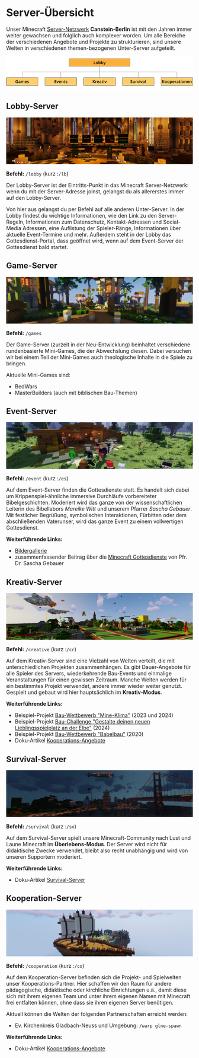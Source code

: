 # Server-Übersicht

Unser Minecraft [Server-Netzwerk](../basics/server.md) **Canstein-Berlin** ist mit den Jahren immer weiter gewachsen und folglich auch komplexer worden. Um alle Bereiche der verschiedenen Angebote und Projekte zu strukturieren, sind unsere Welten in verschiedenen themen-bezogenen Unter-Server aufgeteilt.

![Server-Struktur](./images/Server-Struktur.png)

## Lobby-Server

![Lobby-Server](./images/server/Lobby.png)

**Befehl:** `/lobby` (kurz :`/lb`)

Der Lobby-Server ist der Eintritts-Punkt in das Minecraft Server-Netzwerk: wenn du mit der Server-Adresse joinst, gelangst du als allererstes immer auf den Lobby-Server.

Von hier aus gelangst du per Befehl auf alle anderen Unter-Server. In der Lobby findest du wichtige Informationen, wie den Link zu den Server-Regeln, Informationen zum Datenschutz, Kontakt-Adressen und Social-Media Adressen, eine Auflistung der Spieler-Ränge, Informationen über aktuelle Event-Termine und mehr. Außerdem steht in der Lobby das Gottesdienst-Portal, dass geöffnet wird, wenn auf dem Event-Server der Gottesdienst bald startet.

## Game-Server

![Game-Server](./images/server/Games.png)

**Befehl:** `/games`

Der Game-Server (zurzeit in der Neu-Entwicklung) beinhaltet verschiedene rundenbasierte Mini-Games, die der Abwechslung diesen. Dabei versuchen wir bei einem Teil der Mini-Games auch theologische Inhalte in die Spiele zu bringen.

Aktuelle Mini-Games sind:

- BedWars
- MasterBuilders (auch mit biblischen Bau-Themen)

## Event-Server

![Event-Server](./images/server/Events.png)

**Befehl:** `/event` (kurz :`/es`)

Auf dem Event-Server finden die Gottesdienste statt. Es handelt sich dabei um Krippenspiel-ähnliche immersive Durchläufe vorbereiteter Bibelgeschichten. Moderiert wird das ganze von der wissenschaftlichen Leiterin des Bibellabors _Mareike Witt_ und unserem Pfarrer _Sascha Gebauer_. Mit festlicher Begrüßung, symbolischen Interaktionen, Fürbitten oder dem abschließenden Vaterunser, wird das ganze Event zu einem vollwertigen Gottesdienst.

**Weiterführende Links:**

- [Bildergallerie](https://canstein-berlin.de/wp-content/Pressebilder/?dir=pictures%2FMinecraft%2FGottesdienste)
- zusammenfassender Beitrag über die [Minecraft Gottesdienste](https://canstein-berlin.de/minecraft-im-bibellabor) von Pfr. Dr. Sascha Gebauer

## Kreativ-Server

![Kreativ-Server](./images/server/Kreativ.png)

**Befehl:** `/creative` (kurz :`/cr`)

Auf dem Kreativ-Server sind eine Vielzahl von Welten verteilt, die mit unterschiedlichen Projekten zusammenhängen. Es gibt Dauer-Angebote für alle Spieler des Servers, wiederkehrende Bau-Events und einmalige Veranstaltungen für einen gewissen Zeitraum. Manche Welten werden für ein bestimmtes Projekt verwendet, andere immer wieder weiter genutzt. Gespielt und gebaut wird hier hauptsächlich im **Kreativ-Modus**.

**Weiterführende Links:**

- Beispiel-Projekt [Bau-Wettbewerb "Mine-Klima"](https://mine-klima.de) (2023 und 2024)
- Beispiel-Projekt [Bau-Challenge "Gestalte deinen neuen Lieblingsspielplatz an der Elbe"](https://ev-akademie-wittenberg.de/minecraft-laga) (2024)
- Beispiel-Projekt [Bau-Wettbewerb "Babelbau"](https://www.babel-minecraft.de) (2020)
- Doku-Artikel [Kooperations-Angebote](../cooperation/index.md)

## Survival-Server

![Survival-Server](./images/server/Survival.png)

**Befehl:** `/survival` (kurz :`/sv`)

Auf dem Survival-Server spielt unsere Minecraft-Community nach Lust und Laune Minecraft im **Überlebens-Modus**. Der Server wird nicht für didaktische Zwecke verwendet, bleibt also recht unabhängig und wird von unseren Supportern moderiert.

**Weiterführende Links:**

- Doku-Artikel [Survival-Server](survival-server.md)

## Kooperation-Server

![Kooperation-Server](./images/server/Kooperation.png)

**Befehl:** `/cooperation` (kurz :`/co`)

Auf dem Kooperation-Server befinden sich die Projekt- und Spielwelten unser Kooperations-Partner. Hier schaffen wir den Raum für andere pädagogische, didaktische oder kirchliche Einrichtungen u.ä., damit diese sich mit ihrem eigenen Team und unter ihrem eigenen Namen mit Minecraft frei entfalten können, ohne dass sie ihren eigenen Server benötigen.

Aktuell können die Welten der folgenden Partnerschaften erreicht werden:
- Ev. Kirchenkreis Gladbach-Neuss und Umgebung: `/warp glne-spawn`

**Weiterführende Links:**

- Doku-Artikel [Kooperations-Angebote](../cooperation/index.md)